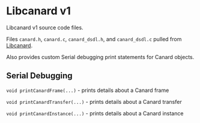 # Libcanard v1

Libcanard v1 source code files.

Files `canard.h`, `canard.c`, `canard_dsdl.h`, and `canard_dsdl.c` pulled from [Libcanard](https://github.com/UAVCAN/libcanard/tree/master/libcanard).

Also provides custom Serial debugging print statements for Canard objects.

## Serial Debugging

`void printCanardFrame(...)` - prints details about a Canard frame

`void printCanardTransfer(...)` - prints details about a Canard transfer

`void printCanardInstance(...)` - prints details about a Canard instance
